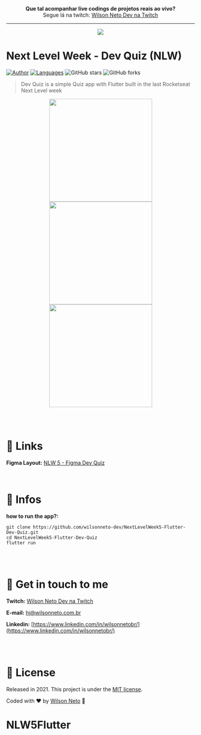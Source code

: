 <p align="center">
  <b>Que tal acompanhar live codings de projetos reais ao vivo?</b><br />
  Segue lá na twitch: <a target="_blank" href="https://www.twitch.tv/wilsonnetodev">Wilson Neto Dev na Twitch</a><br />
</p>

<hr />

<p align="center">
  <img src="/.github/cover.png"/>
</p>

# Next Level Week - Dev Quiz (NLW)

[![Author](https://img.shields.io/badge/author-WilsonNetoDev-AD1256?style=flat-square)](https://github.com/wilsonneto-dev)
[![Languages](https://img.shields.io/github/languages/count/wilsonneto-dev/NextLevelWeek5-Flutter-Dev-Quiz?color=%23AD1256&style=flat-square)](#)
![GitHub stars](https://img.shields.io/github/stars/wilsonneto-dev/NextLevelWeek5-Flutter-Dev-Quiz?style=flat-square)
![GitHub forks](https://img.shields.io/github/forks/wilsonneto-dev/NextLevelWeek5-Flutter-Dev-Quiz?style=flat-square)

> Dev Quiz is a simple Quiz app with Flutter built in the last Rocketseat Next Level week

<p align="center">
  <img align="center" src="/.github/screen-01.jpg" width="275" border="0">
  <img align="center" src="/.github/screen-02.jpg" width="275" border="0">
  <img align="center" src="/.github/screen-03.jpg" width="275" border="0">
</p>

<br /> <br />
# 🔗 Links

**Figma Layout:** <a target="_blank" href="https://www.figma.com/file/dKcKSGjENpxB0Rr45tEFTB/DevQuiz-Copy">NLW 5 - Figma Dev Quiz</a><br />
<br /> <br />

# 📘 Infos

**how to run the app?:** 

```
git clone https://github.com/wilsonneto-dev/NextLevelWeek5-Flutter-Dev-Quiz.git
cd NextLevelWeek5-Flutter-Dev-Quiz
flutter run
```

<br /> <br />
# :postbox: Get in touch to me

**Twitch:** <a target="_blank" href="https://www.twitch.tv/wilsonnetodev">Wilson Neto Dev na Twitch</a><br />

**E-mail:** hi@wilsonneto.com.br

**Linkedin:** [https://www.linkedin.com/in/wilsonnetobr/](https://www.linkedin.com/in/wilsonnetobr/)

<br /> <br />
# :closed_book: License

Released in 2021.
This project is under the [MIT license](https://opensource.org/licenses/MIT).

Coded with :heart: by [Wilson Neto](https://github.com/wilsonneto-dev) 🚀
# NLW5Flutter
